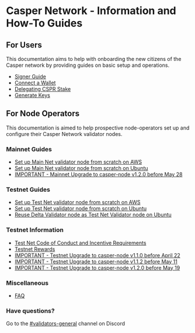 # Casper Network - Information and How-To Guides

## For Users

This documentation aims to help with onboarding the new citizens of the Casper network by providing guides on basic setup and operations.
  - [Signer Guide](/docs/user-guides/SignerGuide.md)
  - [Connect a Wallet](/docs/user-guides/Connect-a-Wallet.md)
  - [Delegating CSPR Stake](/docs/user-guides/Delegating-CSPR-Stake.md)
  - [Generate Keys](/docs/user-guides/Generate-Keys.md)

## For Node Operators

This documentation is aimed to help prospective node-operators set up and configure their Casper Network validator nodes.

### Mainnet Guides
  - [Set up Main Net validator node from scratch on AWS](/docs/aws/setup-mainnet-validator-from-scratch.md)
  - [Set up Main Net validator node from scratch on Ubuntu](/docs/ubuntu/setup-mainnet-validator-from-scratch.md)
  - [IMPORTANT - Mainnet Upgrade to casper-node v1.2.0 before May 28](https://github.com/casper-network/casper-node/wiki/Upgrade-to-casper-node-v1.2.0)

### Testnet Guides
  - [Set up Test Net validator node from scratch on AWS](/docs/aws/setup-testnet-validator-from-scratch.md)
  - [Set up Test Net validator node from scratch on Ubuntu](/docs/ubuntu/setup-testnet-validator-from-scratch.md)
  - [Reuse Delta Validator node as Test Net Validator node on Ubuntu](/docs/ubuntu/reinstall-testnet-validator.md)

### Testnet Information
  - [Test Net Code of Conduct and Incentive Requirements](/docs/testnet.md)
  - [Testnet Rewards](/docs/testnet-rewards.md)
  - [IMPORTANT - Testnet Upgrade to casper-node v1.1.0 before April 22](/docs/testnet/upgrade-1_1_0.md)
  - [IMPORTANT - Testnet Upgrade to casper-node v1.1.2 before May 11](/docs/testnet/upgrade-1_1_2.md)
  - [IMPORTANT - Testnet Upgrade to casper-node v1.2.0 before May 19](/docs/testnet/upgrade-1_2_0.md)

### Miscellaneous
- [FAQ](/docs/faq.md)

### Have questions?
Go to the [#validators-general](https://discord.gg/uGv72geF) channel on Discord
